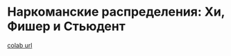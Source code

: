 # Наркоманские распределения: Хи, Фишер и Стьюдент
[colab url](https://colab.research.google.com/github/mathmechterver/stat2021/blob/master/prac06/stat06.ipynb)
